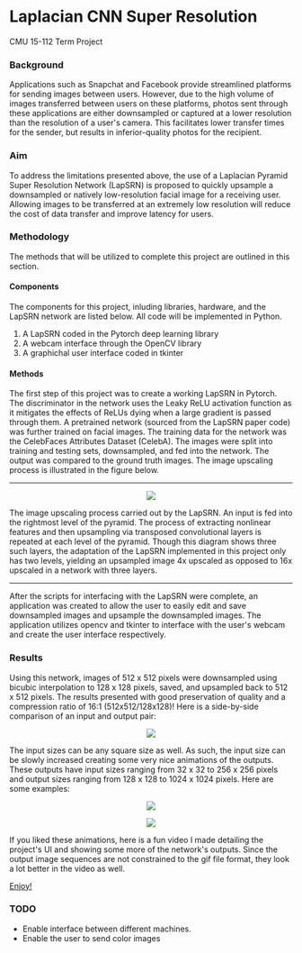# Laplacian CNN Super Resolution

CMU 15-112 Term Project

### Background 
Applications such as Snapchat and Facebook provide streamlined platforms for sending images between users. However, due to the high volume of images transferred between users on these platforms, photos sent through these applications are either downsampled or captured at a lower resolution than the resolution of a user's camera. This facilitates lower transfer times for the sender, but results in inferior-quality photos for the recipient.

### Aim
To address the limitations presented above, the use of a Laplacian Pyramid Super Resolution Network (LapSRN) is proposed to quickly upsample a downsampled or natively low-resolution facial image for a receiving user. Allowing images to be transferred at an extremely low resolution will reduce the cost of data transfer and improve latency for users.

### Methodology
The methods that will be utilized to complete this project are outlined in this section.
#### Components
The components for this project, inluding libraries, hardware, and the LapSRN network are listed below. All code will be implemented in Python.

1. A LapSRN coded in the Pytorch deep learning library
2. A webcam interface through the OpenCV library
2. A graphichal user interface coded in tkinter 

#### Methods
The first step of this project was to create a working LapSRN in Pytorch. The discriminator in the network uses the Leaky ReLU activation function as it mitigates the effects of ReLUs dying when a large gradient is passed through them. A pretrained network (sourced from the LapSRN paper code) was further trained on facial images. The training data for the network was the CelebFaces Attributes Dataset (CelebA). The images were split into training and testing sets, downsampled, and fed into the network. The output was compared to the ground truth images. The image upscaling process is illustrated in the figure below. 

***

<p align="center"> 
<img src="https://github.com/vrishabcommuri/Laplacian-CNN-Super-Resolution/blob/master/samples/upsampling_process.png">
</p>

The image upscaling process carried out by the LapSRN. An input is fed into the rightmost level of the pyramid. The process of extracting nonlinear features and then upsampling via transposed convolutional layers is repeated at each level of the pyramid. Though this diagram shows three such layers, the adaptation of the LapSRN implemented in this project only has two levels, yielding an upsampled image 4x upscaled as opposed to 16x upscaled in a network with three layers.

***

After the scripts for interfacing with the LapSRN were complete, an application was created to allow the user to easily edit and save downsampled images and upsample the downsampled images. The application utilizes opencv and tkinter to interface with the user's webcam and create the user interface respectively.

### Results

Using this network, images of 512 x 512 pixels were downsampled using bicubic interpolation to 128 x 128 pixels, saved, and upsampled back to 512 x 512 pixels. The results presented with good preservation of quality and a compression ratio of 16:1 (512x512/128x128)! Here is a side-by-side comparison of an input and output pair:

<p align="center"> 
<img src="https://github.com/vrishabcommuri/Laplacian-CNN-Super-Resolution/blob/master/samples/result_1.png">
</p>

The input sizes can be any square size as well. As such, the input size can be slowly increased creating some very nice animations of the outputs. These outputs have input sizes ranging from 32 x 32 to 256 x 256 pixels and output sizes ranging from 128 x 128 to 1024 x 1024 pixels. Here are some examples:

<p align="center"> 
<img src="https://github.com/vrishabcommuri/Laplacian-CNN-Super-Resolution/blob/master/samples/result_2.gif">
</p>
<p align="center"> 
<img src="https://github.com/vrishabcommuri/Laplacian-CNN-Super-Resolution/blob/master/samples/result_3.gif">
</p>

If you liked these animations, here is a fun video I made detailing the project's UI and showing some more of the network's outputs. Since the output image sequences are not constrained to the gif file format, they look a lot better in the video as well. 

[Enjoy!](https://youtu.be/lE5S5sHzwXE)

### TODO

* Enable interface between different machines. 
* Enable the user to send color images

